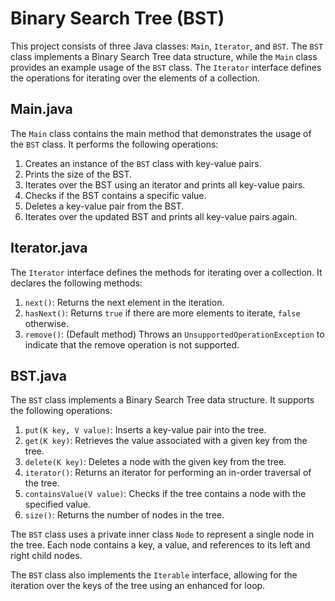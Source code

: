 # Binary Search Tree (BST)

This project consists of three Java classes: `Main`, `Iterator`, and `BST`. The `BST` class implements a Binary Search Tree data structure, while the `Main` class provides an example usage of the `BST` class. The `Iterator` interface defines the operations for iterating over the elements of a collection.

## Main.java

The `Main` class contains the main method that demonstrates the usage of the `BST` class. It performs the following operations:

1. Creates an instance of the `BST` class with key-value pairs.
2. Prints the size of the BST.
3. Iterates over the BST using an iterator and prints all key-value pairs.
4. Checks if the BST contains a specific value.
5. Deletes a key-value pair from the BST.
6. Iterates over the updated BST and prints all key-value pairs again.

## Iterator.java

The `Iterator` interface defines the methods for iterating over a collection. It declares the following methods:

1. `next()`: Returns the next element in the iteration.
2. `hasNext()`: Returns `true` if there are more elements to iterate, `false` otherwise.
3. `remove()`: (Default method) Throws an `UnsupportedOperationException` to indicate that the remove operation is not supported.

## BST.java

The `BST` class implements a Binary Search Tree data structure. It supports the following operations:

1. `put(K key, V value)`: Inserts a key-value pair into the tree.
2. `get(K key)`: Retrieves the value associated with a given key from the tree.
3. `delete(K key)`: Deletes a node with the given key from the tree.
4. `iterator()`: Returns an iterator for performing an in-order traversal of the tree.
5. `containsValue(V value)`: Checks if the tree contains a node with the specified value.
6. `size()`: Returns the number of nodes in the tree.

The `BST` class uses a private inner class `Node` to represent a single node in the tree. Each node contains a key, a value, and references to its left and right child nodes.

The `BST` class also implements the `Iterable` interface, allowing for the iteration over the keys of the tree using an enhanced for loop.
